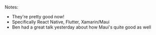

Notes:
- They're pretty good now!
- Specifically React Native, Flutter, Xamarin/Maui
- Ben had a great talk yesterday about how Maui's quite good as well